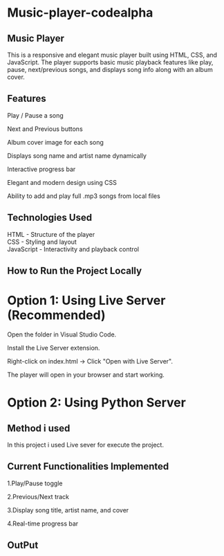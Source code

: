 # Music-player-codealpha

## Music Player
This is a responsive and elegant music player built using HTML, CSS, and JavaScript. The player supports basic music playback features like play, pause, next/previous songs, and displays song info along with an album cover.

## Features 

 Play / Pause a song

 Next and Previous buttons

 Album cover image for each song

 Displays song name and artist name dynamically

 Interactive progress bar

 Elegant and modern design using CSS

 Ability to add and play full .mp3 songs from local files

 ##  Technologies Used
 
   HTML       -  Structure of the player            
   CSS         -  Styling and layout                 
   JavaScript  -  Interactivity and playback control 

## How to Run the Project Locally

# Option 1: Using Live Server (Recommended)
 
Open the folder in Visual Studio Code.

Install the Live Server extension.

Right-click on index.html → Click "Open with Live Server".

The player will open in your browser and start working.

# Option 2: Using Python Server

## Method i used
In this project i used Live sever for execute the project.

## Current Functionalities Implemented

1.Play/Pause toggle

2.Previous/Next track

3.Display song title, artist name, and cover

4.Real-time progress bar

## OutPut



